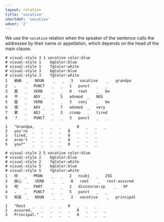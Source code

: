 ```yaml
---
layout: relation
title: 'vocative'
shortdef: 'vocative'
udver: '2'
---
```


We use the `vocative` relation when the speaker of the sentence calls the addressee by their name or appellation, which depends on the head of the main clause.

~~~ conllu
# visual-style 3 1 vocative	color:blue
# visual-style 1	bgColor:blue
# visual-style 1	fgColor:white
# visual-style 3	bgColor:blue
# visual-style 3	fgColor:white
1	爺爺	_	NOUN	_	_	3	vocative	_	grandpa
2	，	_	PUNCT	_	_	1	punct	_	_
3	是	_	VERB	_	_	0	root	_	be
4	不	_	ADV	_	_	5	advmod	_	NEG
5	是	_	VERB	_	_	3	conj	_	be
6	很	_	ADV	_	_	7	advmod	_	very
7	累	_	ADJ	_	_	3	ccomp	_	tired
8	？	_	PUNCT	_	_	3	punct	_	_

1	"Grandpa,	_	_	_	_	0	_	_	_
2	you're	_	_	_	_	0	_	_	_
3	tired,	_	_	_	_	0	_	_	_
4	aren't	_	_	_	_	0	_	_	_
5	you?"	_	_	_	_	0	_	_	_

~~~

~~~ conllu
# visual-style 2 5 vocative	color:blue
# visual-style 2	bgColor:blue
# visual-style 2	fgColor:white
# visual-style 5	bgColor:blue
# visual-style 5	fgColor:white
1	你	_	PRON	_	_	2	nsubj	_	2SG
2	放心	_	VERB	_	_	0	root	_	rest-assured
3	吧	_	PART	_	_	2	discourse:sp	_	SP
4	，	_	PUNCT	_	_	5	punct	_	_
5	校長	_	NOUN	_	_	2	vocative	_	principal

1	"Rest	_	_	_	_	0	_	_	_
2	assured,	_	_	_	_	0	_	_	_
3	Principal."	_	_	_	_	0	_	_	_

~~~

